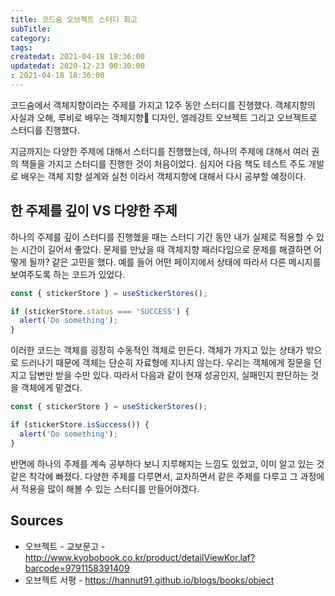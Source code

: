 ```yaml
---
title: 코드숨 오브젝트 스터디 회고
subTitle:
category:
tags:
createdat: 2021-04-18 18:36:00
updatedat: 2020-12-23 00:30:00
: 2021-04-18 18:36:00
---
```


코드숨에서 객체지향이라는 주제를 가지고 12주 동안 스터디를 진행했다. 객체지향의 사실과 오해, 루비로 배우는 객체지향 디자인, 엘레강트 오브젝트 그리고 오브젝트로 스터디를 진행했다.  

지금까지는 다양한 주제에 대해서 스터디를 진행했는데, 하나의 주제에 대해서 여러 권의 책들을 가지고 스터디를 진행한 것이 처음이었다. 심지어 다음 책도 테스트 주도 개발로 배우는 객체 지향 설계와 실천
이라서 객체지향에 대해서 다시 공부할 예정이다.

## 한 주제를 깊이 VS 다양한 주제

하나의 주제를 깊이 스터디를 진행했을 때는 스터디 기간 동안 내가 실제로 적용할 수 있는 시간이 길어서 좋았다. 문제를 만났을 때 객체지향 패러다임으로 문제를 해결하면 어떻게 될까? 같은 고민을 했다. 예를 들어 어떤 페이지에서 상태에 따라서 다른 메시지를 보여주도록 하는 코드가 있었다.

```typescript
const { stickerStore } = useStickerStores();

if (stickerStore.status === 'SUCCESS') {
  alert('Do something');
}
```

이러한 코드는 객체를 굉장히 수동적인 객체로 만든다. 객체가 가지고 있는 상태가 밖으로 드러나기 때문에 객체는 단순히 자료형에 지나지 않는다. 우리는 객체에게 질문을 던지고 답변만 받을 수만 있다. 따라서 다음과 같이 현재 성공인지, 실패인지 판단하는 것을 객체에게 맡겼다.

```typescript
const { stickerStore } = useStickerStores();

if (stickerStore.isSuccess()) {
  alert('Do something');
}
```

반면에 하나의 주제를 계속 공부하다 보니 지루해지는 느낌도 있었고, 이미 알고 있는 것 같은 착각에 빠졌다. 
다양한 주제를 다루면서, 교차하면서 같은 주제를 다루고 그 과정에서 적용을 많이 해볼 수 있는 스터디를 만들어야겠다.

## Sources

* 오브젝트 - 교보문고 - <http://www.kyobobook.co.kr/product/detailViewKor.laf?barcode=9791158391409>
* 오브젝트 서평 - <https://hannut91.github.io/blogs/books/object>
